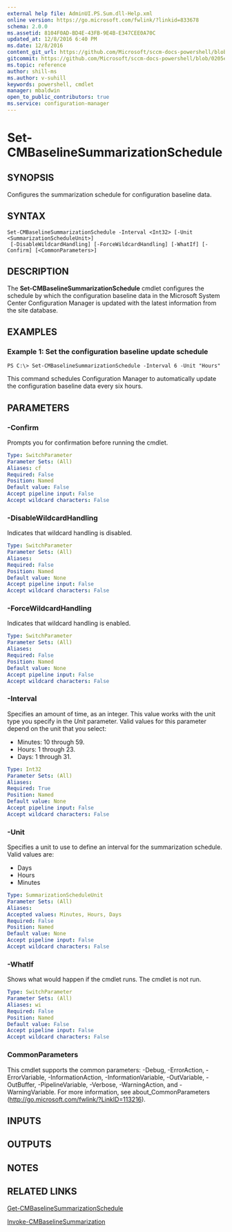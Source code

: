 ```yaml
---
external help file: AdminUI.PS.Sum.dll-Help.xml
online version: https://go.microsoft.com/fwlink/?linkid=833678
schema: 2.0.0
ms.assetid: 8104F0AD-BD4E-43FB-9E4B-E347CEE0A70C
updated_at: 12/8/2016 6:40 PM
ms.date: 12/8/2016
content_git_url: https://github.com/Microsoft/sccm-docs-powershell/blob/master/sccm-cmdlets/ConfigurationManager/vlatest/Set-CMBaselineSummarizationSchedule.md
gitcommit: https://github.com/Microsoft/sccm-docs-powershell/blob/0205e569abecf1b4e1b2b342947b87a3691b29a5/sccm-cmdlets/ConfigurationManager/vlatest/Set-CMBaselineSummarizationSchedule.md
ms.topic: reference
author: shill-ms
ms.author: v-suhill
keywords: powershell, cmdlet
manager: mbaldwin
open_to_public_contributors: true
ms.service: configuration-manager
---
```


# Set-CMBaselineSummarizationSchedule

## SYNOPSIS
Configures the summarization schedule for configuration baseline data.

## SYNTAX

```
Set-CMBaselineSummarizationSchedule -Interval <Int32> [-Unit <SummarizationScheduleUnit>]
 [-DisableWildcardHandling] [-ForceWildcardHandling] [-WhatIf] [-Confirm] [<CommonParameters>]
```

## DESCRIPTION
The **Set-CMBaselineSummarizationSchedule** cmdlet configures the schedule by which the configuration baseline data in the Microsoft System Center Configuration Manager is updated with the latest information from the site database.

## EXAMPLES

### Example 1: Set the configuration baseline update schedule
```
PS C:\> Set-CMBaselineSummarizationSchedule -Interval 6 -Unit "Hours"
```

This command schedules Configuration Manager to automatically update the configuration baseline data every six hours.

## PARAMETERS

### -Confirm
Prompts you for confirmation before running the cmdlet.

```yaml
Type: SwitchParameter
Parameter Sets: (All)
Aliases: cf
Required: False
Position: Named
Default value: False
Accept pipeline input: False
Accept wildcard characters: False
```

### -DisableWildcardHandling
Indicates that wildcard handling is disabled.

```yaml
Type: SwitchParameter
Parameter Sets: (All)
Aliases: 
Required: False
Position: Named
Default value: None
Accept pipeline input: False
Accept wildcard characters: False
```

### -ForceWildcardHandling
Indicates that wildcard handling is enabled.

```yaml
Type: SwitchParameter
Parameter Sets: (All)
Aliases: 
Required: False
Position: Named
Default value: None
Accept pipeline input: False
Accept wildcard characters: False
```

### -Interval
Specifies an amount of time, as an integer.
This value works with the unit type you specify in the *Unit* parameter.
Valid values for this parameter depend on the unit that you select: 

- Minutes: 10 through 59. 
- Hours: 1 through 23. 
- Days: 1 through 31.

```yaml
Type: Int32
Parameter Sets: (All)
Aliases: 
Required: True
Position: Named
Default value: None
Accept pipeline input: False
Accept wildcard characters: False
```

### -Unit
Specifies a unit to use to define an interval for the summarization schedule.
Valid values are: 

- Days
- Hours
- Minutes

```yaml
Type: SummarizationScheduleUnit
Parameter Sets: (All)
Aliases: 
Accepted values: Minutes, Hours, Days
Required: False
Position: Named
Default value: None
Accept pipeline input: False
Accept wildcard characters: False
```

### -WhatIf
Shows what would happen if the cmdlet runs.
The cmdlet is not run.

```yaml
Type: SwitchParameter
Parameter Sets: (All)
Aliases: wi
Required: False
Position: Named
Default value: False
Accept pipeline input: False
Accept wildcard characters: False
```

### CommonParameters
This cmdlet supports the common parameters: -Debug, -ErrorAction, -ErrorVariable, -InformationAction, -InformationVariable, -OutVariable, -OutBuffer, -PipelineVariable, -Verbose, -WarningAction, and -WarningVariable. For more information, see about_CommonParameters (http://go.microsoft.com/fwlink/?LinkID=113216).

## INPUTS

## OUTPUTS

## NOTES

## RELATED LINKS

[Get-CMBaselineSummarizationSchedule](xref:ConfigurationManager/vlatest/Get-CMBaselineSummarizationSchedule.md)

[Invoke-CMBaselineSummarization](xref:ConfigurationManager/vlatest/Invoke-CMBaselineSummarization.md)


